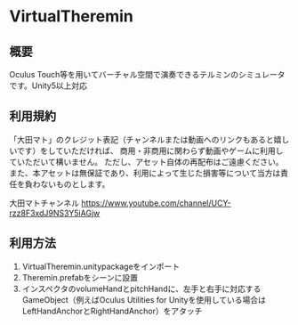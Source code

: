 # VirtualTheremin

## 概要
Oculus Touch等を用いてバーチャル空間で演奏できるテルミンのシミュレータです。Unity5以上対応

## 利用規約
「大田マト」のクレジット表記（チャンネルまたは動画へのリンクもあると嬉しいです）をしていただければ、
商用・非商用に関わらず動画やゲームに利用していただいて構いません。
ただし、アセット自体の再配布はご遠慮ください。
また、本アセットは無保証であり、利用によって生じた損害等について当方は責任を負わないものとします。

大田マトチャンネル
https://www.youtube.com/channel/UCY-rzz8F3xdJ9NS3Y5iAGjw

## 利用方法
1. VirtualTheremin.unitypackageをインポート
2. Theremin.prefabをシーンに設置
3. インスペクタのvolumeHandとpitchHandに、左手と右手に対応するGameObject（例えばOculus Utilities for Unityを使用している場合はLeftHandAnchorとRightHandAnchor）をアタッチ
